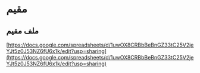 # مقيم

## ملف مقيم

[https://docs.google.com/spreadsheets/d/1uwOX8CRBbBeBnGZ33tC25V2jeYJt5z0J53NZ6fU6x1k/edit?usp=sharing](https://docs.google.com/spreadsheets/d/1uwOX8CRBbBeBnGZ33tC25V2jeYJt5z0J53NZ6fU6x1k/edit?usp=sharing)
